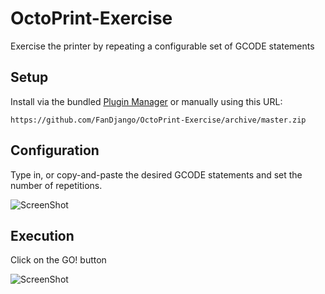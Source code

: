 # OctoPrint-Exercise

Exercise the printer by repeating a configurable set of GCODE statements

## Setup

Install via the bundled [Plugin Manager](https://github.com/foosel/OctoPrint/wiki/Plugin:-Plugin-Manager)
or manually using this URL:

    https://github.com/FanDjango/OctoPrint-Exercise/archive/master.zip

## Configuration

Type in, or copy-and-paste the desired GCODE statements and set the number of repetitions.

![ScreenShot](https://user-images.githubusercontent.com/51046875/59193835-43738200-8b87-11e9-8ce3-a1dbc161f089.png)

## Execution

Click on the GO! button

![ScreenShot](https://user-images.githubusercontent.com/51046875/59193925-a107ce80-8b87-11e9-875b-538e9ba11e76.png)

